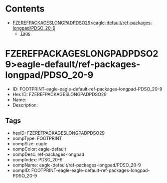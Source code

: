 



Contents
========

* [FZEREFPACKAGESLONGPADPDSO29>eagle-default/ref-packages-longpad/PDSO_20-9](#fzerefpackageslongpadpdso29eagle-defaultref-packages-longpadpdso_20-9)
	* [Tags](#tags)

# FZEREFPACKAGESLONGPADPDSO29>eagle-default/ref-packages-longpad/PDSO_20-9

- ID: FOOTPRINT-eagle-eagle-default-ref-packages-longpad-PDSO_20-9
- Hex ID: FZEREFPACKAGESLONGPADPDSO29
- Name: 
- Description: 

## Tags

- hexID: FZEREFPACKAGESLONGPADPDSO29
- oompType: FOOTPRINT
- oompSize: eagle
- oompColor: eagle-default
- oompDesc: ref-packages-longpad
- oompIndex: PDSO_20-9
- oompName: eagle-default/ref-packages-longpad/PDSO_20-9
- oompID: FOOTPRINT-eagle-eagle-default-ref-packages-longpad-PDSO_20-9

